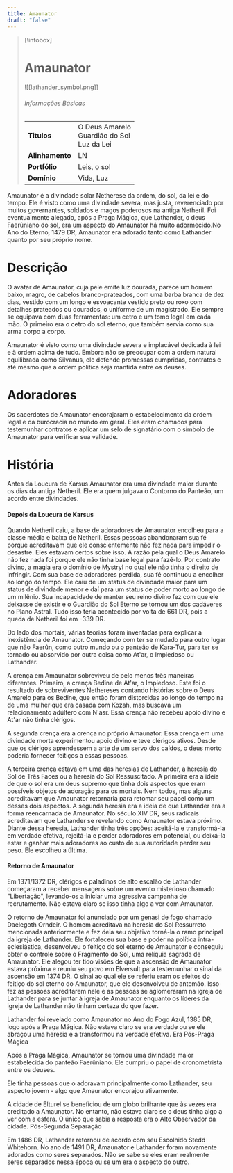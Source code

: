 ```yaml
---
title: Amaunator
draft: "false"
---
```

> [!infobox]
> # Amaunator
> ![[lathander_symbol.png]]
> ###### Informações Básicas
> | | |
> | ---- | ---- |
> | **Titulos** | O Deus Amarelo<br/>Guardião do Sol<br/>Luz da Lei<br/> |
> | **Alinhamento** | LN |
> | **Portfólio** | Leis, o sol |
> | **Domínio** | Vida, Luz |

Amaunator é a divindade solar Netherese da ordem, do sol, da lei e do tempo. Ele é visto como uma divindade severa, mas justa, reverenciado por muitos governantes, soldados e magos poderosos na antiga Netheril. Foi eventualmente alegado, após a Praga Mágica, que Lathander, o deus Faerûniano do sol, era um aspecto do Amaunator há muito adormecido.No Ano do Eterno, 1479 DR, Amaunator era adorado tanto como Lathander quanto por seu próprio nome.

# Descrição
O avatar de Amaunator, cuja pele emite luz dourada, parece um homem baixo, magro, de cabelos branco-prateados, com uma barba branca de dez dias, vestido com um longo e esvoaçante vestido preto ou roxo com detalhes prateados ou dourados, o uniforme de um magistrado. Ele sempre se equipava com duas ferramentas: um cetro e um tomo legal em cada mão. O primeiro era o cetro do sol eterno, que também servia como sua arma corpo a corpo.
 
Amaunator é visto como uma divindade severa e implacável dedicada à lei e à ordem acima de tudo. Embora não se preocupar com a ordem natural equilibrada como Silvanus, ele defende promessas cumpridas, contratos e até mesmo que a ordem política seja mantida entre os deuses.

# Adoradores
Os sacerdotes de Amaunator encorajaram o estabelecimento da ordem legal e da burocracia no mundo em geral. Eles eram chamados para testemunhar contratos e aplicar um selo de signatário com o símbolo de Amaunator para verificar sua validade.

# História
Antes da Loucura de Karsus
Amaunator era uma divindade maior durante os dias da antiga Netheril. Ele era quem julgava o Contorno do Panteão, um acordo entre divindades.
 
#### Depois da Loucura de Karsus
Quando Netheril caiu, a base de adoradores de Amaunator encolheu para a classe média e baixa de Netheril. Essas pessoas abandonaram sua fé porque acreditavam que ele conscientemente não fez nada para impedir o desastre. Eles estavam certos sobre isso. A razão pela qual o Deus Amarelo não fez nada foi porque ele não tinha base legal para fazê-lo. Por contrato divino, a magia era o domínio de Mystryl no qual ele não tinha o direito de infringir. Com sua base de adoradores perdida, sua fé continuou a encolher ao longo do tempo. Ele caiu de um status de divindade maior para um status de divindade menor e daí para um status de poder morto ao longo de um milênio. Sua incapacidade de manter seu reino divino fez com que ele deixasse de existir e o Guardião do Sol Eterno se tornou um dos cadáveres no Plano Astral. Tudo isso teria acontecido por volta de 661 DR, pois a queda de Netheril foi em -339 DR.   

Do lado dos mortais, várias teorias foram inventadas para explicar a inexistência de Amaunator. Começando com ter se mudado para outro lugar que não Faerûn, como outro mundo ou o panteão de Kara-Tur, para ter se tornado ou absorvido por outra coisa como At'ar, o Impiedoso ou Lathander.   

A crença em Amaunator sobreviveu de pelo menos três maneiras diferentes. Primeiro, a crença Bedine de At'ar, o Impiedoso. Este foi o resultado de sobreviventes Nethereses contando histórias sobre o Deus Amarelo para os Bedine, que então foram distorcidas ao longo do tempo na de uma mulher que era casada com Kozah, mas buscava um relacionamento adúltero com N'asr. Essa crença não recebeu apoio divino e At'ar não tinha clérigos. 

A segunda crença era a crença no próprio Amaunator. Essa crença em uma divindade morta experimentou apoio divino e teve clérigos ativos. Desde que os clérigos aprendessem a arte de um servo dos caídos, o deus morto poderia fornecer feitiços a essas pessoas. 

A terceira crença estava em uma das heresias de Lathander, a heresia do Sol de Três Faces ou a heresia do Sol Ressuscitado. A primeira era a ideia de que o sol era um deus supremo que tinha dois aspectos que eram possíveis objetos de adoração para os mortais. Nem todos, mas alguns acreditavam que Amaunator retornaria para retomar seu papel como um desses dois aspectos. A segunda heresia era a ideia de que Lathander era a forma reencarnada de Amaunator. No século XIV DR, seus radicais acreditavam que Lathander se revelando como Amaunator estava próximo. Diante dessa heresia, Lathander tinha três opções: aceitá-la e transformá-la em verdade efetiva, rejeitá-la e perder adoradores em potencial, ou deixá-la estar e ganhar mais adoradores ao custo de sua autoridade perder seu peso. Ele escolheu a última.
 
#### Retorno de Amaunator
Em 1371/1372 DR, clérigos e paladinos de alto escalão de Lathander começaram a receber mensagens sobre um evento misterioso chamado "Libertação", levando-os a iniciar uma agressiva campanha de recrutamento. Não estava claro se isso tinha algo a ver com Amaunator.   

O retorno de Amaunator foi anunciado por um genasi de fogo chamado Daelegoth Orndeir. O homem acreditava na heresia do Sol Ressurreto mencionada anteriormente e fez dela seu objetivo torná-la o ramo principal da igreja de Lathander. Ele fortaleceu sua base e poder na política intra-eclesiástica, desenvolveu o feitiço do sol eterno de Amaunator e conseguiu obter o controle sobre o Fragmento do Sol, uma relíquia sagrada de Amaunator. Ele alegou ter tido visões de que a ascensão de Amaunator estava próxima e reuniu seu povo em Elversult para testemunhar o sinal da ascensão em 1374 DR. O sinal ao qual ele se referiu eram os efeitos do feitiço do sol eterno do Amaunator, que ele desenvolveu de antemão. Isso fez as pessoas acreditarem nele e as pessoas se aglomeraram na igreja de Lathander para se juntar à igreja de Amaunator enquanto os líderes da igreja de Lathander não tinham certeza do que fazer.   

Lathander foi revelado como Amaunator no Ano do Fogo Azul, 1385 DR, logo após a Praga Mágica. Não estava claro se era verdade ou se ele abraçou uma heresia e a transformou na verdade efetiva. Era Pós-Praga Mágica   

Após a Praga Mágica, Amaunator se tornou uma divindade maior estabelecida do panteão Faerûniano. Ele cumpriu o papel de cronometrista entre os deuses.   

Ele tinha pessoas que o adoravam principalmente como Lathander, seu aspecto jovem - algo que Amaunator encorajou ativamente.   

A cidade de Elturel se beneficiou de um globo brilhante que às vezes era creditado a Amaunator. No entanto, não estava claro se o deus tinha algo a ver com a esfera. O único que sabia a resposta era o Alto Observador da cidade. Pós-Segunda Separação   

Em 1486 DR, Lathander retornou de acordo com seu Escolhido Stedd Whitehorn. No ano de 1491 DR, Amaunator e Lathander foram novamente adorados como seres separados. Não se sabe se eles eram realmente seres separados nessa época ou se um era o aspecto do outro.